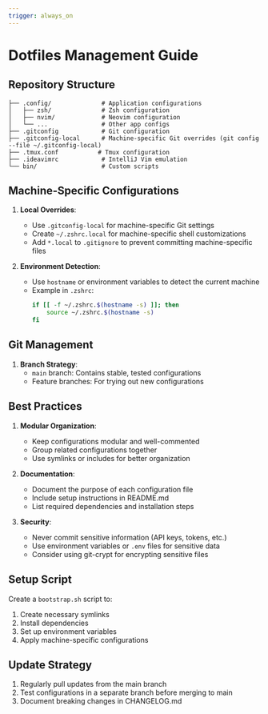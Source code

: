```yaml
---
trigger: always_on
---
```


# Dotfiles Management Guide

## Repository Structure

```
├── .config/              # Application configurations
│   ├── zsh/              # Zsh configuration
│   ├── nvim/             # Neovim configuration
│   └── ...               # Other app configs
├── .gitconfig            # Git configuration
├── .gitconfig-local      # Machine-specific Git overrides (git config --file ~/.gitconfig-local)
├── .tmux.conf           # Tmux configuration
├── .ideavimrc            # IntelliJ Vim emulation
└── bin/                  # Custom scripts
```

## Machine-Specific Configurations

1. **Local Overrides**:
   - Use `.gitconfig-local` for machine-specific Git settings
   - Create `~/.zshrc.local` for machine-specific shell customizations
   - Add `*.local` to `.gitignore` to prevent committing machine-specific files

2. **Environment Detection**:
   - Use `hostname` or environment variables to detect the current machine
   - Example in `.zshrc`:
     ```zsh
     if [[ -f ~/.zshrc.$(hostname -s) ]]; then
         source ~/.zshrc.$(hostname -s)
     fi
     ```

## Git Management

1. **Branch Strategy**:
   - `main` branch: Contains stable, tested configurations
   - Feature branches: For trying out new configurations

## Best Practices

1. **Modular Organization**:
   - Keep configurations modular and well-commented
   - Group related configurations together
   - Use symlinks or includes for better organization

2. **Documentation**:
   - Document the purpose of each configuration file
   - Include setup instructions in README.md
   - List required dependencies and installation steps

3. **Security**:
   - Never commit sensitive information (API keys, tokens, etc.)
   - Use environment variables or `.env` files for sensitive data
   - Consider using git-crypt for encrypting sensitive files

## Setup Script

Create a `bootstrap.sh` script to:
1. Create necessary symlinks
2. Install dependencies
3. Set up environment variables
4. Apply machine-specific configurations

## Update Strategy

1. Regularly pull updates from the main branch
2. Test configurations in a separate branch before merging to main
3. Document breaking changes in CHANGELOG.md